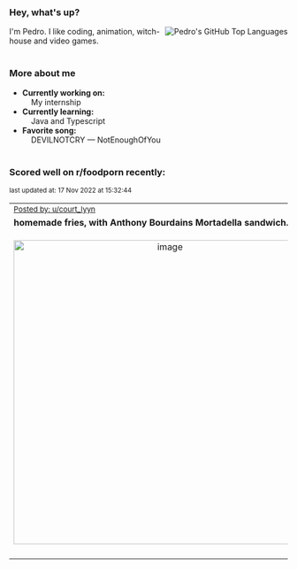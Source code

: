 ### Hey, what's up?
<img align="right" alt="Pedro's GitHub Top Languages" src="https://github-readme-stats.vercel.app/api/top-langs/?username=PedrosUsername&exclude_repo=HW2&layout=compact" />

I'm Pedro. I like coding, animation, witch-house and video games.<br><br>

### More about me
- **Currently working on:**  
&nbsp;&nbsp;&nbsp;&nbsp;My internship
- **Currently learning:**  
&nbsp;&nbsp;&nbsp;&nbsp;Java and Typescript
- **Favorite song:**  
&nbsp;&nbsp;&nbsp;&nbsp;DEVILNOTCRY — NotEnoughOfYou<br><br>

### Scored well on r/foodporn recently:

<p align="left"><sub>last updated at: 17 Nov 2022 at 15:32:44</sub></p>

|   |
| --- |
| <sub>[Posted by: u/court_lyyn][source]</sub> |
| **homemade fries, with Anthony Bourdains Mortadella sandwich.** | 
|<p align="center"> <img alt="image" src="https://i.redd.it/nqozofzsyc0a1.jpg" width="550" /> </p>|
|   |

  



  
  
  
[linkedin]: https://linkedin.com/in/pedro-h-r-gomes-8a487b14a/
[gmail]: mailto:pilique11@gmail.com
[source]: https://reddit.com/r/FoodPorn/comments/ywtore/homemade_fries_with_anthony_bourdains_mortadella/
[redditAPI]: https://www.reddit.com/dev/api/